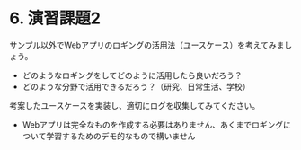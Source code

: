 # 6. 演習課題2

サンプル以外でWebアプリのロギングの活用法（ユースケース）を考えてみましょう。

- どのようなロギングをしてどのように活用したら良いだろう？
- どのような分野で活用できるだろう？（研究、日常生活、学校）

考案したユースケースを実装し、適切にログを収集してみてください。

- Webアプリは完全なものを作成する必要はありません、あくまでロギングについて学習するためのデモ的なもので構いません
